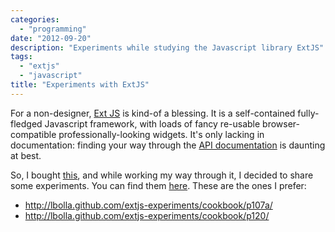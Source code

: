 ```yaml
---
categories:
  - "programming"
date: "2012-09-20"
description: "Experiments while studying the Javascript library ExtJS"
tags:
  - "extjs"
  - "javascript"
title: "Experiments with ExtJS"
---
```


For a non-designer, [Ext JS][1] is kind-of a blessing. It is a self-contained
fully-fledged Javascript framework, with loads of fancy re-usable browser-compatible
professionally-looking widgets. It's only lacking in documentation: finding
your way through the [API documentation][2] is daunting at best.

So, I bought [this][3], and while working my way through it, I decided to share
some experiments. You can find them [here][4]. These are the ones I prefer:

  * <http://lbolla.github.com/extjs-experiments/cookbook/p107a/>
  * <http://lbolla.github.com/extjs-experiments/cookbook/p120/>

   [1]: http://www.sencha.com/products/extjs/ (Ext JS)
   [2]: http://docs.sencha.com/ext-js/4-1/
   [3]: http://www.amazon.co.uk/Ext-Web-Application-Development-Cookbook/dp/1849516863/ref=sr_1_1?s=books&ie=UTF8&qid=1348157999&sr=1-1
   [4]: http://lbolla.github.com/extjs-experiments/
